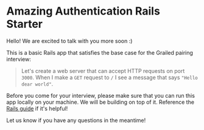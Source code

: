 # Amazing Authentication Rails Starter

Hello! We are excited to talk with you more soon :)

This is a basic Rails app that satisfies the base case for the Grailed pairing interview:
> Let's create a web server that can accept HTTP requests on port `3000`.
> When I make a `GET` request to `/` I see a message that says `"Hello dear world"`.

Before you come for your interview, please make sure that you can run this app locally on your machine. We will be building on top of it. Reference the [Rails guide](https://guides.rubyonrails.org/getting_started.html) if it's helpful!

Let us know if you have any questions in the meantime!
